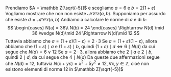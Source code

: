 Prendiamo $A = \mathbb Z[\sqrt{-5}]$ e scegliamo $a= 6$ e $b = 2(1+\varepsilon)$
Vogliamo mostrare che non non esiste $\mathcal{MCD}(a,b)$. Supponiamo per assurdo che esiste $d = \mathcal{MCD}(a,b)$
Andiamo a calcolare le norme di $a$ e di $b$:
$$
\begin{cases}
N(a) = 36\\
N(b) = 24
\end{cases}
\Rightarrow N(d) \mid 36 \wedge N(d)\mid 24 \Rightarrow N(d)\mid 12
$$
Tuttavia abbiamo che $a = (1+\varepsilon)(1-\varepsilon) = 2\cdot 3$
Se $a = (1+\varepsilon)(1-\varepsilon)$, allora abbiamo che $(1+\varepsilon)\mid a$ e $(1+\varepsilon) \mid b$, quindi $(1+\varepsilon) \mid d \Leftrightarrow 6 \mid N(d)$ da cui segue che $N(d)=6 \vee 12$
Se $a = 2\cdot 3$, allora abbiamo che $2 \mid a$ e $2\mid b$, quindi $2 \mid d$, da cui segue che $4 \mid N(d)$
Da queste due affermazioni segue che $N(d)=12$, tuttavia $N(x+y\varepsilon) = x^2+5y^2≠12, \forall x,y \in \mathbb Z$, cioè non esistono elementi di norma $12$ in $\mathbb Z[\sqrt{-5}]$